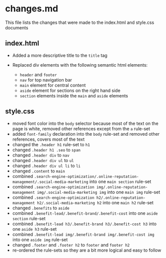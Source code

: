 # changes.md

This file lists the changes that were made to the index.html and style.css documents


## index.html

* Added a more descriptive title to the `title` tag

* Replaced div elements with the following semantic html elements:
  * `header` and `footer`
  * `nav` for top navigation bar
  * `main` element for central content
  * `aside` element for sections on the right hand side
  * `section` elements inside the `main` and `aside` elements



## style.css

* moved font color into the `body` selector because most of the text on the page is white, removed other references except from the `a` rule-set
* added `font-family` declaration into the `body` rule-set and removed other references, covers most of the text
* changed the `.header h1` rule-set to `h1`
* changed `.header h1 .seo` to `span`
* changed `.header div` to `nav`
* changed `.header div ul` to `ul`
* changed `.header div ul li` to `li`
* changed `.content` to `main`
* combined `.search-engine-optimization/.online-reputation-management/.social-media-marketing` into one `main section` rule-set
* combined `.search-engine-optimization img/.online-reputation-management img/.social-media-marketing img` into one `main img` rule-set
* combined `.search-engine-optimization h2/.online-reputation-management h2/.social-media-marketing h2` into one `main h2` rule-set
* changed  `.benefits` to `aside`
* combined `.benefit-lead/.benefit-brand/.benefit-cost` into one `aside section` rule-set
* combined `.benefit-lead h3/.benefit-brand h3/.benefit-cost h3` into one `aside h3` rule-set
* combined `.benefit-lead img/.benefit-brand img/.benefit-cost img` into one `aside img` rule-set
* changed `.footer` and `.footer h2` to `footer` and `footer h2`
* re-ordered the rule-sets so they are a bit more logical and easy to follow
